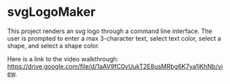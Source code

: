# svgLogoMaker

This project renders an svg logo through a command line interface. The user is prompted to enter a max 3-character text, select text color, select a shape, and select a shape color. 

Here is a link to the video walkthrough: https://drive.google.com/file/d/1aAV9fC0vUukT2E8usMRbg6K7ya1jKhNb/view. 
